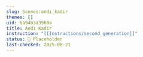 ```yaml
---
slug: Scenes:andi_kadir
themes: []
uid: 6a94b3a3960a
title: Andi Kadir
instruction: "[[Instructions/second_generation]]"
status: 🔳 Placeholder 
last-checked: 2025-08-21
---
```

